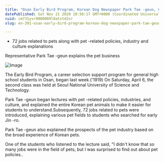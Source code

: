 ```yaml
---
title: "Osan Early Bird Program, Korean Dog Newspaper Park Tae -geun, CEO of Pet Business"
datePublished: Sat Nov 21 2020 10:50:17 GMT+0000 (Coordinated Universal Time)
cuid: cm731yvr9000009l8atstd2xr
slug: en-391-osan-early-bird-program-korean-dog-newspaper-park-tae-geun-ceo-of-pet-business

---
```



- 72 jobs related to pets along with pet -related policies, industry and culture explanations

Representative Park Tae -geun explains the pet business

![Image](https://cdn.hashnode.com/res/hashnode/image/upload/v1739433789465/91c50acd-360f-4d99-8470-8606ae120622.jpeg)

The Early Bird Program, a career selection support program for general high school students in Osan, began last week.('1919) On Saturday, April 6, the second class was held at Seoul National University of Science and Technology.

Park Tae -geun began lectures with pet -related policies, industries, and culture, and explained the entire Korean pet animals to make it easier for students to understand.Subsequently, 72 jobs related to pets were introduced, explaining various pet fields to students who searched for early Jin -ro.

Park Tae -geun also explained the prospects of the pet industry based on the broad experience of Korean pets.

One of the students who listened to the lecture said, "I didn't know that so many jobs were in the field of pets, but I was surprised to find out about pet policies..